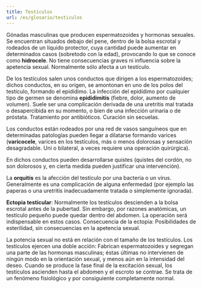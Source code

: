 ```yaml
---
title: Testículos
url: /es/glosario/testiculos
---
```


Gónadas masculinas que producen espermatozoides y hormonas sexuales. Se encuentran situados debajo del pene, dentro de la bolsa escrotal y rodeados de un líquido protector, cuya cantidad puede aumentar en determinados casos (sobretodo con la edad), provocando lo que se conoce como **hidrocele**. No tiene consecuencias graves ni influencia sobre la apetencia sexual. Normalmente sólo afecta a un testículo.

De los testículos salen unos conductos que dirigen a los espermatozoides; dichos conductos, en su origen, se amontonan en uno de los polos del testículo, formando el epidídimo. La infección del epidídimo por cualquier tipo de germen se denomina **epididimitis** (fiebre, dolor, aumento de volumen). Suele ser una complicación derivada de una uretritis mal tratada o desapercibida en su momento, o bien de una infección urinaria o de próstata. Tratamiento por antibióticos. Curación sin secuelas.

Los conductos están rodeados por una red de vasos sanguíneos que en determinadas patologías pueden llegar a dilatarse formando varices (**varicocele**, varices en los testículos, más o menos dolorosas y sensación desagradable. Uni o bilateral, a veces requiere una operación quirúrgica).

En dichos conductos pueden desarrollarse quistes (quistes del cordón, no son dolorosos y, en cierta medida pueden justificar una intervención).

La **orquitis** es la afección del testículo por una bacteria o un virus. Generalmente es una complicación de alguna enfermedad (por ejemplo las paperas o una uretritis inadecuadamente tratada o simplemente ignorada).

**Ectopia testicular**: Normalmente los testículos descienden a la bolsa escrotal antes de la pubertad. Sin embargo, por razones anatómicas, un testículo pequeño puede quedar dentro del abdomen. La operación será indispensable en estos casos. Consecuencia de la ectopia: Posibilidades de esterilidad, sin consecuencias en la apetencia sexual.

La potencia sexual no está en relación con el tamaño de los testículos. Los testículos ejercen una doble acción: Fabrican espermatozoides y segregan una parte de las hormonas masculinas; éstas últimas no intervienen de ningún modo en la orientación sexual, y menos aún en la intensidad del deseo. Cuando se produce la fase final de la excitación sexual, los testículos ascienden hasta el abdomen y el escroto se contrae. Se trata de un fenómeno fisiológico y por consiguiente completamente normal.